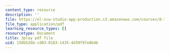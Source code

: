 ```yaml
---
content_type: resource
description: ''
file: https://ol-ocw-studio-app-production.s3.amazonaws.com/courses/8-701-introduction-to-nuclear-and-particle-physics-fall-2020/150b526bcd03018314354d39f97e8b4b_bltHh3K2_Gs.pdf
file_type: application/pdf
learning_resource_types: []
resourcetype: Document
title: 3play pdf file
uid: 150b526b-cd03-0183-1435-4d39f97e8b4b
---
```

